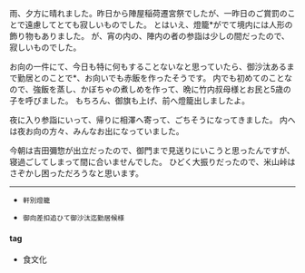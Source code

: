 雨、夕方に晴れました。昨日から陣屋稲荷遷宮祭でしたが、一昨日のご賞罰のことで遠慮してとても寂しいものでした。
とはいえ、燈籠*がでて境内には人形の飾り物もありました。
が、宵の内の、陣内の者の参詣は少しの間だったので、寂しいものでした。

お向の一件にて、今日も特に何もすることないなと思っていたら、御沙汰あるまで勤居とのことで*、お向いでも赤飯を作ったそうです。
内でも初めてのことなので、強飯を蒸し、かぼちゃの煮しめを作って、晩に竹内叔母様とお民と5歳の子を呼びました。
もちろん、御旗も上げ、前へ燈籠出しましたよ。

夜に入り参詣にいって、帰りに相澤へ寄って、ごちそうになってきました。
内へは夜お向の方々、みんなお出になっていました。

今朝は吉田彌惣が出立だったので、御門まで見送りにいこうと思ったんですが、寝過ごしてしまって間に合いませんでした。
ひどく大振りだったので、米山峠はさぞかし困っただろうなと思います。

***

* `軒別燈籠`

* `御向差扣追ひて御沙汰迄勤居候様`

#### tag
- 食文化
